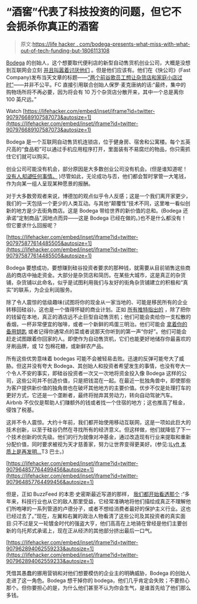 # “酒窖”代表了科技投资的问题，但它不会扼杀你真正的酒窖

> 原文:[https://life hacker . com/bodega-presents-what-miss-with-what-out-of-tech-funding-but-1806113108](https://lifehacker.com/bodega-represents-whats-wrong-with-tech-funding-but-1806113108)

[Bodega](https://www.bodega.ai/) 的创始人，这个想要取代便利店的新型自动售货机创业公司，大概是没想到互联网会立刻 [并且叫嚣着讨厌他们](https://twitter.com/search?q=Bodega&src=tren) 。但是他们应该有。他们在《快公司》(Fast Company)发布当天文章的标题——[“两个前谷歌员工想让杂货店和家庭小店过时”](https://www.fastcompany.com/40466047/two-ex-googlers-want-to-make-bodegas-and-mom-and-pop-corner-stores-obsolete)——并非不公平。FC 直接引用联合创始人保罗·麦克唐纳的话:“最终，集中的购物场所将不再必要，因为将会有 10 万个杂货店分散开来，其中一个总是离你 100 英尺远。”

Watch [https://lifehacker.com/embed/inset/iframe?id=twitter-907976689107587073&autosize=1](https://lifehacker.com/embed/inset/iframe?id=twitter-907976689107587073&autosize=1) 

Bodega 是一个互联网自动售货机连锁店，位于健身房、宿舍和公寓楼。每个五英尺高的“食品柜”可以通过手机应用程序打开，里面装有不易腐烂的物品，你只需抓住它们就可以购买。

创业公司可能没有机会，部分原因是大多数创业公司没有机会。(但是谁知道呢！ [没有人*知道*任何事情。](https://www.goodreads.com/quotes/457097-nobody-knows-anything-not-one-person-in-the-entire-motion) )尽管如此，无论成功与否，他们都会暂时掌管一大笔钱，作为向某一组人呈现某种愿景的报酬。

对于大多数旁观者来说，博德加的观点似乎令人反感；这是一个我们离开家更少，我们的一天包括一个更少的人类互动。与其他“颠覆性”技术不同，这里唯一看似创新的地方是少去街角商店。这是 Bodega 带给世界的新价值的总和。(Bodega 还承诺“定制商品”,因地点而异——这是 Bodega 已经在做的。)也不是什么都没有！但它要求什么回报呢？

 [https://lifehacker.com/embed/inset/iframe?id=twitter-907975877614485505&autosize=1](https://lifehacker.com/embed/inset/iframe?id=twitter-907975877614485505&autosize=1) 

Bodega 要想成功，要想赚到硅谷投资者要求的那种钱，就需要从目前销售这些商品的商店中抽走资金。大部分是杂货店和简历。在某些大城市，这是真正的杂货铺，杂货铺以此命名，似乎是试图利用我们与友好的街角杂货铺建立的积极和“真实”的联系，为企业利润服务。

除了令人震惊的低级趣味(试图将你的现金从一家当地的、可能是移民所有的企业转移回硅谷)，这也是一个值得怀疑的商业计划。正如 [所有推特指出的](https://twitter.com/search?q=Bodega&src=tren) ，除了把你的钱留在本地，真正的酒店远不止巨型自动售货机；他们可能会卖给你一支松散的香烟，一杯非常便宜的咖啡，或者一个新鲜的鸡蛋三明治。他们可能会 [拿着你的备用钥匙](https://twitter.com/rembert/status/907968639118315520) 或者记得你通常点的菜或者说那天你听到的第一声“你好”。他们可能会赶走试图跟着你回家的人。即使作为自动售货机，它们也能更好地储存你最喜欢的牙刷品牌，或 12 包棉花糖，或新鲜农产品。

所有这些优势意味着 bodegas 可能不会被轻易击败。迅速的反弹可能夸大了威胁。但这并没有夸大 Bodega、其创始人和投资者希望发生的事情，也没有夸大一个令人不安的事实，即硅谷投资者一次又一次地将资金投入像 Bodega 这样的公司，这些公司并不创造价值，只是把钱混在一起。在最近一批独角兽中，即使那些为客户提供新价值的独角兽也在破坏其他地方的主要价值。优步不仅是处理打车的更好方式，它还是一个垄断者，最终将抛弃其劳动力，转向自动驾驶汽车。Airbnb 不仅仅是帮助人们赚额外的钱或者找一个住宿的地方；这也推高了租金，侵蚀了税基。

这并不令人震惊。大约十年前，我们都开始使用移动互联网，这是一项如此巨大的技术创新，以至于硅谷仍然在寻找所有的经济意义。但这样做，他们就降低了下一个技术创新的优先级。他们的行为就像对冲基金，通过改造现有行业来提取和重新分配价值，同时要求被视为天才慈善家，努力让世界变得更美好。(参见:[)Lyft 本质上是再发明...](https://thenextweb.com/us/2017/06/20/why-is-everyone-so-mad-that-lyft-shuttle-is-like-a-bus-service/#.tnw_DZTlykK8)T3 巴士。)

 [https://lifehacker.com/embed/inset/iframe?id=twitter-907964857764499456&autosize=1](https://lifehacker.com/embed/inset/iframe?id=twitter-907964857764499456&autosize=1) 

但是，正如 BuzzFeed 的本恩·史密斯最近写道的那样， [我们都开始看透那个](https://www.buzzfeed.com/bensmith/theres-blood-in-the-water-in-silicon-valley) :“多年来，科技行业也从它的敌人那里受益，它经常准确地将他们描绘成真正不理解他们所咆哮的一系列管道的卢德分子，或者不想给消费者最好的保护主义行业。这也已经过去了。”现在，左翼和右翼的政治人物看清了这些公司及其投资者的真实面目:只不过是又一轮镀金时代的强盗大亨，他们高高在上地骑在曾经是他们主要创新的乌托邦式承诺上，现在正从经济的其他部分挤出最后一口气。

 [https://lifehacker.com/embed/inset/iframe?id=twitter-907962894062559233&autosize=1](https://lifehacker.com/embed/inset/iframe?id=twitter-907962894062559233&autosize=1) 

凭借其愚蠢的挪用营销和对他们想要模仿的企业主的明确威胁，Bodega 的创始人走进了这一角色。Bodega 想干掉你的 bodega，他们几乎肯定会失败；不要担心那个。但你要担心的是，为什么他们甚至不认为你会生气，是谁首先给了他们那么多钱。